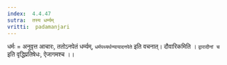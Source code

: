 ```yaml
---
index:  4.4.47
sutra:  तस्य धर्म्यम्
vritti:  padamanjari
---
```


धर्मः = अनुवृत्त आचारः, ततोऽनपेतं धर्म्यम्, `धर्मपथ्यर्थन्यायादनपेते` इति वचनात्। दौवारिकमिति । `द्वारादीनां च` इति वृद्धिप्रतिषेधः, ऐजागमश्च ।।
